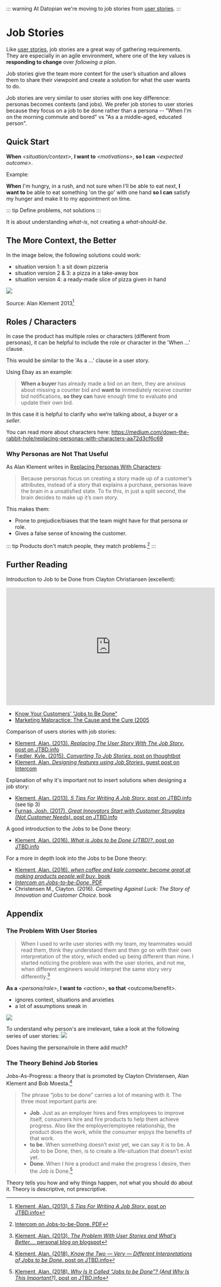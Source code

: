 ::: warning
At Datopian we're moving to job stories from [user stories](/user-stories/).
:::

# Job Stories

Like [user stories](/user-stories/), job stories are a great way of gathering requirements. They are especially in an agile environment, where one of the key values is **responding to change** over *following a plan*.

Job stories give the team more context for the user’s situation and allows them to share their viewpoint and create a solution for what the user wants to do.

Job stories are very similar to user stories with one key difference: personas becomes contexts (and jobs). We prefer job stories to user stories because they focus on a job to be done rather than a persona -- "When I'm on the morning commute and bored" vs "As a a middle-aged, educated person".

## Quick Start

**When** *<situation/context>*, **I want to** *\<motivations\>*, **so I can** *\<expected outcome\>*.

Example: 

**When** I'm hungry, in a rush, and not sure when I'll be able to eat next, **I want to** be able to eat something 'on the go' with one hand **so I can** satisfy my hunger and make it to my appointment on time.

::: tip
Define problems, not solutions
:::

It is about understanding *what-is*, not creating a *what-should-be*.

## The More Context, the Better

In the image below, the following solutions could work:

* situation version 1: a sit down pizzeria
* situation version 2 & 3: a pizza in a take-away box
* situation version 4: a ready-made slice of pizza given in hand

![](https://miro.medium.com/max/2048/1*MvlgRZL90wtgSsvmtdZjww.png)

Source: Alan Klement 2013[^5-tips]

[^5-tips]: [Klement, Alan. (2013). _5 Tips For Writing A Job Story_. post on JTBD.info](https://jtbd.info/5-tips-for-writing-a-job-story-7c9092911fc9)

## Roles / Characters

In case the product has multiple roles or characters (different from personas), it can be helpful to include the role or character in the 'When ...' clause.

This would be similar to the 'As a ...' clause in a user story.

Using Ebay as an example:

> **When a buyer** has already made a bid on an item, they are anxious about missing a counter bid and **want to** immediately receive counter bid notifications, **so they can** have enough time to evaluate and update their own bid.

In this case it is helpful to clarify who we’re talking about, a *buyer* or a *seller*.

You can read more about characters here: https://medium.com/down-the-rabbit-hole/replacing-personas-with-characters-aa72d3cf6c69

### Why Personas are Not That Useful

As Alan Klement writes in [Replacing Personas With Characters][replacing]:

[replacing]: https://medium.com/down-the-rabbit-hole/replacing-personas-with-characters-aa72d3cf6c69

> Because personas focus on creating a story made up of a customer’s attributes, instead of a story that explains a purchase, personas leave the brain in a unsatisfied state. To fix this, in just a split second, the brain decides to make up it’s own story.

This makes them:

* Prone to prejudice/biases that the team might have for that persona or role.
* Gives a false sense of knowing the customer. 

::: tip
Products don't match people, they match problems.[^intercom-pdf]
:::

[^intercom-pdf]: [Intercom on Jobs-to-be-Done. PDF](https://marketing.intercomcdn.com/assets/jtbd/v1/Intercom_on_Jobs-to-be-Done.pdf)

## Further Reading

Introduction to Job to be Done from Clayton Christiansen (excellent):

<iframe width="560" height="315" src="https://www.youtube.com/embed/sfGtw2C95Ms?start=28" frameborder="0" allow="accelerometer; autoplay; encrypted-media; gyroscope; picture-in-picture" allowfullscreen></iframe>

* [Know Your Customers’ "Jobs to Be Done"][jobs-2016]
* [Marketing Malpractice: The Cause and the Cure (2005][marketing]

[jobs-2016]: https://hbr.org/2016/09/know-your-customers-jobs-to-be-done
[marketing]: https://hbr.org/2005/12/marketing-malpractice-the-cause-and-the-cure

Comparison of users stories with job stories:

* [Klement, Alan. (2013). *Replacing The User Story With The Job Story*. post on JTBD.info](https://jtbd.info/replacing-the-user-story-with-the-job-story-af7cdee10c27)
* [Fiedler, Kyle. (2015). *Converting To Job Stories*. post on thoughtbot](https://thoughtbot.com/blog/converting-to-jobs-stories)
* [Klement, Alan. *Designing features using Job Stories*. guest post on Intercom](https://www.intercom.com/blog/using-job-stories-design-features-ui-ux/)
  
Explanation of why it's important not to insert solutions when designing a job story:

* [Klement, Alan. (2013). *5 Tips For Writing A Job Story*. post on JTBD.info](https://jtbd.info/5-tips-for-writing-a-job-story-7c9092911fc9#da5a) (see tip 3)
* [Furnas, Josh. (2017). *Great Innovators Start with Customer Struggles (Not Customer Needs)*. post on JTBD.info](https://jtbd.info/great-innovators-start-with-customer-struggles-not-customer-needs-7f9a4fd9412a)

A good introduction to the Jobs to be Done theory:

* [Klement, Alan. (2016). *What is Jobs to be Done (JTBD)?*. post on JTBD.info](https://jtbd.info/2-what-is-jobs-to-be-done-jtbd-796b82081cca)

For a more in depth look into the Jobs to be Done theory:

* [Klement, Alan. (2016). *when coffee and kale compete: become great at making products people will buy*. book](http://www.whencoffeeandkalecompete.com/)
* [*Intercom on Jobs-to-be-Done*. PDF](https://marketing.intercomcdn.com/assets/jtbd/v1/Intercom_on_Jobs-to-be-Done.pdf)
* Christensen M., Clayton. (2016). *Competing Against Luck: The Story of Innovation and Customer Choice*. book

## Appendix

### The Problem With User Stories
> When I used to write user stories with my team, my teammates would read them, think they understand them and then go on with their own interpretation of the story, which ended up being different than mine.  I started noticing the problem was with the user stories, and not me, when different engineers would interpret the same story very differently.[^problem-with-user-stories]

[^problem-with-user-stories]: [Klement, Alan. (2013). *The Problem With User Stories and What's Better...*. personal blog on blogspot](https://web.archive.org/web/20160616195445/http://alanklement.blogspot.com/2013/03/the-problem-with-user-stories-and-whats.html)

**As a** *\<persona/role\>*, **I want to** *\<action\>*, **so that** \<outcome/benefit\>.

* ignores context, situations and anxieties
* a lot of assumptions sneak in

![](https://i.imgur.com/BpLmQsj.png)

To understand why person's are irrelevant, take a look at the following series of user stories:
![](https://miro.medium.com/max/922/1*AKw3nKW5wo3j1WvepFgOLg.jpeg)

Does having the persona/role in there add much?

### The Theory Behind Job Stories
Jobs-As-Progress: a theory that is promoted by Clayton Christensen, Alan Klement and Bob Moesta.[^jobs-as-progress]

[^jobs-as-progress]: [Klement, Alan. (2018). *Know the Two — Very — Different Interpretations of Jobs to be Done*. post on JTBD.info](https://jtbd.info/know-the-two-very-different-interpretations-of-jobs-to-be-done-5a18b748bd89)

> The phrase “jobs to be done” carries a lot of meaning with it. The three most important parts are:
>
>* **Job**. Just as an employer hires and fires employees to improve itself, consumers hire and fire products to help them achieve progress. Also like the employer/employee relationship, the product does the work, while the consumer enjoys the benefits of that work.
>* **to be**. When something doesn’t exist yet, we can say it is to be. A Job to be Done, then, is to create a life-situation that doesn’t exist yet.
>* **Done**. When I hire a product and make the progress I desire, then the Job is Done.[^why-the-name]

[^why-the-name]: [Klement, Alan. (2018). *Why Is It Called “Jobs to be Done”? (And Why Is This Important?)*. post on JTBD.info](https://jtbd.info/why-is-it-called-jobs-to-be-done-and-why-is-this-important-7febc880289b)

Theory tells you how and why things happen, not what you should do about it. Theory is descriptive, not prescriptive.
